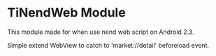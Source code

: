 TiNendWeb Module
================

This module made for when use nend web script on  Android 2.3.

Simple extend WebView to catch to 'market://detail' beforeload event.

